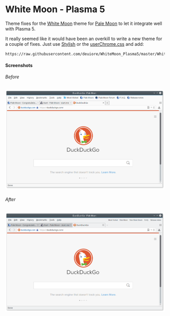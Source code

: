 White Moon - Plasma 5
=====================

Theme fixes for the [White Moon](https://github.com/Lootyhoof/whitemoon) theme for [Pale Moon](https://github.com/MoonchildProductions/Pale-Moon) to let it integrate well with Plasma 5.

It really seemed like it would have been an overkill to write a new theme for a couple of fixes. Just use [Stylish](https://addons.mozilla.org/en-US/firefox/addon/stylish/) or the [userChrome.css](https://developer.mozilla.org/en-US/docs/Mozilla/Tech/XUL/Tutorial/Modifying_the_Default_Skin) and add:
```
https://raw.githubusercontent.com/deuiore/WhiteMoon_Plasma5/master/WhiteMoon_Plasma5.css
```


#### Screenshots

###### Before

![Before](/screenshots/before.png?raw=true "Before")

###### After

![After](/screenshots/after.png?raw=true "After")
